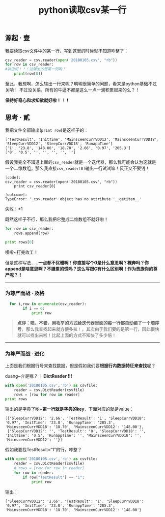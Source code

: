 ﻿---
title: python读取csv某一行
categories: python总结
---
## 源起 · 壹
我要读取csv文件中的某一行，写到这里的时候就不知道咋整了：
```python
csv_reader = csv.reader(open('20180105.csv', "rb"))
for row in csv_reader:
#哄逗泥！！！这输出的是第一列哟！
    print(row[0])
```

至此，我想啊，怎么输出一行来呢？明明很简单的问题，看来是python基础不过关呐！ 不过没关系，所有的牛逼不都是这么一点一滴积累起来的么？！

**保持好奇心和求知欲就好啦！！！**

## 思考 · 貳
我把文件全部输出(`print row`)是这样子的：
```
['TestResult', 'InitTime', 'MainsceenCurrVDD12', 'MainsceenCurrVDD18', 'SleepCurrVDD12', 'SleepCurrVDD18', 'RunappTime']
['1', '23.8', '148.00', '18.70', '2.66', '0.97', '205.3']
['0', '0.5', '', '', '', '', '']
```
假设我完全不知道上面的`csv_reader`就是一个迭代器，那么我可能会认为这就是一个二维数组，那么我直接`csv_reader[0]`输出一行试试嘛！反正又不要钱！
```
[code]:
csv_reader = csv.reader(open('20180105.csv', "rb"))
    print csv_reader[0]

[outcome]:
TypeError: '_csv.reader' object has no attribute '__getitem__'
```
失败！*1

既然这样子不行，那么我把它整成二维数组不就好啦！
```python
for row in csv_reader:
    rows.append(row)

print rows[0]
```
噢啦~打完收工！

但是这种写法......**一点都不优雅啊！你直接写个0是什么意思啊？裸奔吗？你append是啥意思啊？不嫌累的慌吗？这么写跟C有什么区别啊！作为贵族你的尊严呢？！**

---
### 为尊严而战 · 及格
```python
  for i,row in enumerate(csv_reader):
        if i == 0:
            print row
```
>**点评：**嗯，不错，用枚举的方式给迭代器里面的每一行都**自动编了一个顺序号**，那么我查找起来就方便多拉！，其次由于我们要的是第一行，因此很快就可以找出来啦！比起上面的方式不知快了多少倍！

---
### 为尊严而战 · 进化

上面是我们根据行号来查找数据，但是假如我们要**根据行内数据特征来查找**呢？

duang~介是嘛？！ **DictReader !!!**

```python
with open('20180105.csv','rb') as csvfile:
    reader = csv.DictReader(csvfile)
    rows = [row for row in reader]
print rows
```

输出的是字典了哟~**第一行就是字典的key**，下面对应的就是value：
```
[{'SleepCurrVDD12': '2.66', 'TestResult': '1', 'SleepCurrVDD18': '0.97', 'InitTime': '23.8', 'RunappTime': '205.3', 'MainsceenCurrVDD18': '18.70', 'MainsceenCurrVDD12': '148.00'},
 {'SleepCurrVDD12': '', 'TestResult': '0', 'SleepCurrVDD18': '', 'InitTime': '0.5', 'RunappTime': '', 'MainsceenCurrVDD18': '', 'MainsceenCurrVDD12': ''}]
```

假如我要找TestResult=“1”的行，咋整？

```python
with open('20180105.csv','rb') as csvfile:
    reader = csv.DictReader(csvfile)
    # rows = [row for row in reader]
    for row in reader:
        if row["TestResult"] == "1":
            print row
```
输出：
```
{'SleepCurrVDD12': '2.66', 'TestResult': '1', 'SleepCurrVDD18': '0.97', 'InitTime': '23.8', 'RunappTime': '205.3', 'MainsceenCurrVDD18': '18.70', 'MainsceenCurrVDD12': '148.00'}
```

